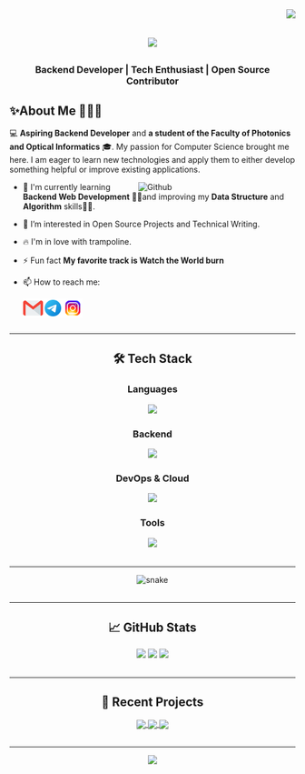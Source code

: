 <img align="right" src="https://visitor-badge.laobi.icu/badge?page_id=jean.jean" />

<h1 align="center">
    <img src="https://readme-typing-svg.herokuapp.com/?font=Righteous&size=35&center=true&vCenter=true&width=700&height=70&duration=4000&lines=Hi+There!+👋+I'm+Evgeniy+Pochekutov!;" />
</h1>

<h3 align="center">Backend Developer | Tech Enthusiast | Open Source Contributor</h3>

<h2> ✨About Me 👱🏻‍♂️‍</h2>

 💻 **Aspiring Backend Developer** and **a student of the Faculty of Photonics and Optical Informatics** 🎓. My passion for Computer Science brought me here. I am eager to learn new technologies and apply them to either develop something helpful or improve existing applications.
 
<img width="55%" align="right" alt="Github" src="https://raw.githubusercontent.com/onimur/.github/master/.resources/git-header.svg" />

-  🔭 I'm currently learning **Backend Web Development** 🙋‍♂️and improving my **Data Structure** and **Algorithm** skills👨‍💻.
  
-  👀 I’m interested in Open Source Projects and Technical Writing.

-  🔥 I'm in love with trampoline.
  
-  ⚡ Fun fact **My favorite track is Watch the World burn**

- 📫 How to reach me:
  
  <a href="https://evgenijpocekutov6@gmail.com">
    <img align="left" width="35px" src="https://github.com/jean-cih/jean/blob/main/Assets/Gmail.svg" />
  </a> &nbsp;&nbsp;
  <a href="https://t.me/jean_key">
    <img align="left" width="35px" src="https://github.com/jean-cih/jean/blob/main/Assets/Telegram.svg" />
  </a> &nbsp;&nbsp;
  <a href="https://www.instagram.com/jean_cih?igsh=OGFyemM1c2xxMnpn">
    <img align="left" width="35px" src="https://github.com/jean-cih/jean/blob/main/Assets/Instagram.svg" />
  </a> &nbsp;&nbsp;

<br>

  <hr/>
 
<h2 align="center">🛠️ Tech Stack</h2>
<div align="center">
  <h3>Languages</h3>
  <img src="https://skillicons.dev/icons?i=c,cs,python,bash" />
  
  <h3>Backend</h3>
  <img src="https://skillicons.dev/icons?i=dotnet,flask,redis,kafka,postgres,mysql,sqlite" />
  
  <h3>DevOps & Cloud</h3>
  <img src="https://skillicons.dev/icons?i=docker,kubernetes,aws,jenkins,grafana,prometheus" />
  
  <h3>Tools</h3>
  <img src="https://skillicons.dev/icons?i=git,github,gitlab,vscode,visualstudio,neovim,linux" />
</div>

<br/>
<hr/>

<div align="center">
 <img width="800" height="200" src="Assets/github-snake.svg" alt="snake"/>
</div>

<br>
<hr>

<h2 align="center">📈 GitHub Stats</h2>
<div align="center">
  <img height="180em" src="https://github-readme-stats.vercel.app/api?username=jean-cih&show_icons=true&theme=radical" />
  <img height="180em" src="https://github-readme-stats.vercel.app/api/top-langs/?username=jean-cih&layout=compact&theme=radical" />
  <img src="https://github-readme-streak-stats.herokuapp.com/?user=jean-cih&theme=radical" />
</div>

<br>
<hr>

<h2 align="center">🎯 Recent Projects</h2>

<div align="center">
  <a href="https://github.com/jean-cih/project1">
    <img align="center" src="https://github-readme-stats.vercel.app/api/pin/?username=jean-cih&repo=MyDecimal&theme=radical" />
  </a>
  <a href="https://github.com/jean-cih/project2">
    <img align="center" src="https://github-readme-stats.vercel.app/api/pin/?username=jean-cih&repo=ModelingOfLenses&theme=radical" />
  </a>
    <a href="https://github.com/jean-cih/project2">
    <img align="center" src="https://github-readme-stats.vercel.app/api/pin/?username=jean-cih&repo=DataScienceBootcamp&theme=radical" />
  </a>
</div>

<br>
<hr>

<div align="center">
  <a href="https://github.com/jean-cih?tab=repositories">
    <img src="https://capsule-render.vercel.app/api?type=venom&height=200&section=footer&text=Explore+My+Repositories&fontSize=30&fontColor=36BCF7&animation=twinkling" />
  </a>
</div>
